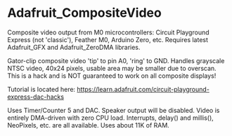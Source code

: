 # Adafruit_CompositeVideo
Composite video output from M0 microcontrollers: Circuit Playground Express (not 'classic'), Feather M0, Arduino Zero, etc. Requires latest Adafruit_GFX and Adafruit_ZeroDMA libraries.

Gator-clip composite video 'tip' to pin A0, 'ring' to GND. Handles grayscale NTSC video, 40x24 pixels, usable area may be smaller due to overscan. This is a hack and is NOT guaranteed to work on all composite displays!

Tutorial is located here:
https://learn.adafruit.com/circuit-playground-express-dac-hacks

Uses Timer/Counter 5 and DAC. Speaker output will be disabled. Video is entirely DMA-driven with zero CPU load. Interrupts, delay() and millis(), NeoPixels, etc. are all available. Uses about 11K of RAM.
